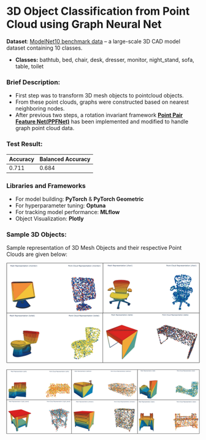 # 3D Object Classification from Point Cloud using Graph Neural Net
**Dataset**: [ModelNet10 benchmark data](https://people.csail.mit.edu/khosla/papers/cvpr2015_wu.pdf) – a large-scale 3D CAD model dataset containing 10 classes.
- **Classes:** bathtub, bed, chair, desk, dresser, monitor, night_stand, sofa, table, toilet

### Brief Description:
- First step was to transform 3D mesh objects to pointcloud objects.
- From these point clouds, graphs were constructed based on nearest neighboring nodes.
- After previous two steps, a rotation invariant framework [**Point Pair Feature Net(PPFNet)**](https://arxiv.org/abs/1802.02669) has been implemented and modified to handle graph point cloud data.

### Test Result:
| Accuracy  | Balanced Accuracy |
| ------ | ------ |
| 0.711  | 0.684 |

### Libraries and Frameworks
- For model building: **PyTorch** & **PyTorch Geometric**
- For hyperparameter tuning: **Optuna**
- For tracking model performance: **MLflow**
- Object Visualization: **Plotly**

### Sample 3D Objects:
Sample representation of 3D Mesh Objects and their respective Point Clouds are given below:

![alt text](interactive_sample_visualization/static/sample1.PNG)

![alt text](interactive_sample_visualization/static/sample2.PNG)